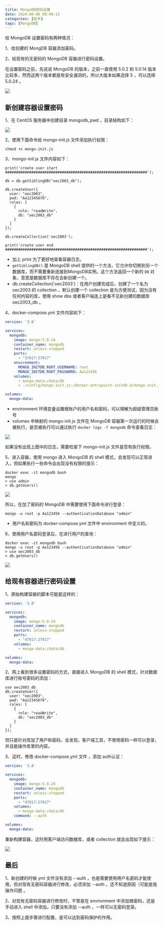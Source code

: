 ```yaml
---
title: MongoDB密码设置
date: 2024-06-06 08:49:13
categories: [技术]
tags: [MongoDB]
---
```


给 MongoDB 设置密码有两种情况：

1、给创建的 MongDB 容器添加密码。

2、给现有的无密码的 MongoDB 容器进行密码设置。

在设置密码之前，先说说 MongoDB 的版本，之前一直使用 5.0.2 和 5.0.14 版本比较多，然而这两个版本都是有安全漏洞的，所以大版本如果选择 5 ，可以选择 5.0.24 。

<!--more-->

![](https://cdn.jsdelivr.net/gh/oec2003/hblog-images/img/202406051625025.webp)

## 新创建容器设置密码

1、在 CentOS 服务器中创建目录 mongodb_pwd ，目录结构如下：

![](https://cdn.jsdelivr.net/gh/oec2003/hblog-images/img/202406051625451.webp)

2、使用下面命令给 mongo-init.js 文件添加执行权限：

```
chmod +x mongo-init.js
```

3、mongo-init.js 文件内容如下：

```
print('create user start #################################################################');

db = db.getSiblingDB("oec2003_db");

db.createUser({
  user: "oec2003",
  pwd: "Aa12345678",
  roles: [
    {
      role: "readWrite",
      db: "oec2003_db"
    }
  ]
});

db.createCollection('oec2003');

print('create user end #################################################################');
```

* 加上 print 为了更好地查看容器日志。
* `getSiblingDB()` 是 MongoDB shell 提供的一个方法，它允许你切换到另一个数据库，而不需要重新连接到MongoDB实例。这个方法返回一个新的 `DB` 对象，意思是数据库不存在会新创建一个。
* db.createCollection('oec2003')：在用户创建完成后，创建了一个名为 oec2003 的 collection ，默认创建一个 collection 是为方便测试，因为没有任何内容的库，使用 show dbs 或者客户端连上是看不见新创建的数据库 oec2003_db 。

4、docker-compose.yml 文件内容如下：

```yaml
version: '3.8'

services:
  mongodb:
    image: mongo:5.0.24
    container_name: mongodb
    restart: unless-stopped
    ports:
      - "37017:27017"
    environment:
      MONGO_INITDB_ROOT_USERNAME: root
      MONGO_INITDB_ROOT_PASSWORD: Aa123456
    volumes:
      - mongo-data:/data/db
      - ./config/mongo-init.js:/docker-entrypoint-initdb.d/mongo-init.js:ro

volumes:
  mongo-data:
```

* environment 环境变量设置根账户的用户名和密码，可以理解为超级管理员账号
* volumes 中映射的 mongo-init.js 文件在 MongoDB 容器第一次运行的时候会被执行，是否被执行可以通过执行 `docker logs -f mongodb` 命令查看日志：

![](https://cdn.jsdelivr.net/gh/oec2003/hblog-images/img/202406051625831.webp)

如果没有出现上图中的日志，需要检查下 mongo-init.js 文件是否有执行权限。

5、进入容器，使用 mongo 进入 MongoDB 的 shell 模式，会发现可以正常进入，但如果执行一些命令会出现没有权限的提示：

```
docker exec -it mongodb bash
mongo
> use admin
> db.getUsers()
```

![](https://cdn.jsdelivr.net/gh/oec2003/hblog-images/img/202406051625837.webp)

所以，在加了密码的 MongoDB 中需要使用下面命令进行登录：

```
mongo -u root -p Aa123456 --authenticationDatabase "admin"
```

* 用户名和密码为 docker-compose.yml 文件中 environment 中定义的。

6、使用用户名密码登录后，在进行用户的查询：

```
docker exec -it mongodb bash
mongo -u root -p Aa123456 --authenticationDatabase "admin"
> use oec2003_db
> db.getUsers()
```

![](https://cdn.jsdelivr.net/gh/oec2003/hblog-images/img/202406051625948.webp)

## 给现有容器进行密码设置

1、原始构建容器的脚本可能是这样的：

```yaml
version: '3.8'

services:
  mongodb:
    image: mongo:5.0.24
    container_name: mongodb
    restart: unless-stopped
    ports:
      - "47017:27017"
    volumes:
      - mongo-data:/data/db

volumes:
  mongo-data:
```

2、网上看到很多设置密码的方式，直接进入 MongoDB 的 shell 模式，针对数据库进行账号密码的添加：

```shell
use oec2003_db
db.createUser({
  user: "oec2003",
  pwd: "Aa12345678",
  roles: [
    {
      role: "readWrite",
      db: "oec2003_db"
    }
  ]
});

```

但只是针对库加了用户和密码，会发现，客户端工具，不使用密码一样可以登录，并且能操作库里的内容。

3、这时，修改 docker-compose.yml 文件 ，添加 auth认证：

```yaml
version: '3.8'

services:
  mongodb:
    image: mongo:5.0.24
    container_name: mongodb
    restart: unless-stopped
    ports:
      - "47017:27017"
    volumes:
      - mongo-data:/data/db
    command: --auth

volumes:
  mongo-data:
```

重新构建容器，这时用客户端访问数据库，或者 collection 就会出现如下提示：

![](https://cdn.jsdelivr.net/gh/oec2003/hblog-images/img/202406051626019.webp)

## 最后

1、新创建的时候 yml 文件没有添加 --auth ，也是需要使用用户名密码才能使用，但对现有无密码容器进行修改，必须添加 --auth ，还不知道原因（可能是我操作问题 。

2、对现有无密码容器进行修改时，不管是在 environment 中添加根密码，还是手动进入 shell 中添加，只要没有添加 --auth ，一样可以无密码登录。

3、按照上面步骤进行配置，是可以达到密码保护的作用。
